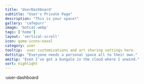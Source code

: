```yaml
---
title: 'UserDashboard'
subtitle: "User's Private Page"
description: "This is your space!"
gallery: 'cafepurr'
image: 'botcat.webp'
tags: ['home']
layout: 'vertical-scroll'
icon: game-icons:easel
category: user
tooltip:  user customizations and art sharing settings here.
dottitip: "Everyone needs a personal space all to their own."
amitip: "Even I've got a bungalo in the cloud where I unwind."
sort: highlight
---
```


:user-dashboard
